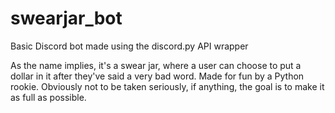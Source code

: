# swearjar_bot
Basic Discord bot made using the discord.py API wrapper

As the name implies, it's a swear jar, where a user can choose to put a dollar in it after they've said a very bad word.
Made for fun by a Python rookie. Obviously not to be taken seriously, if anything, the goal is to make it as full as possible.
